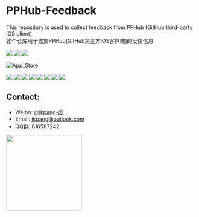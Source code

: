 # PPHub-Feedback
This repository is used to collect feedback from PPHub (GitHub third-party iOS client)   
这个仓库用于收集PPHub(GitHub第三方iOS客户端)的反馈信息

![](https://img.shields.io/itunes/v/1314212521.svg) ![](https://img.shields.io/badge/platform-iOS9+-orange.svg) [![](https://img.shields.io/badge/weibo-jkpang--%E5%BA%9E-red.svg)](http://weibo.com/jkpang)

[![App_Store](https://github.com/jkpang/PPHub-Feedback/blob/master/Resource/Download_on_the_App_Store_135x40.svg)](https://itunes.apple.com/cn/app/PPHub%20For%20GitHub/id1314212521?mt=8)

[![](https://github.com/jkpang/PPHub-Feedback/blob/master/Resource/iPhone_s1.png)](https://github.com/jkpang/PPHub-Feedback/blob/master/Resource/iPhone_b1.png)
[![](https://github.com/jkpang/PPHub-Feedback/blob/master/Resource/iPhone_s2.png)](https://github.com/jkpang/PPHub-Feedback/blob/master/Resource/iPhone_b2.png)
[![](https://github.com/jkpang/PPHub-Feedback/blob/master/Resource/iPhone_s3.png)](https://github.com/jkpang/PPHub-Feedback/blob/master/Resource/iPhone_b3.png)
[![](https://github.com/jkpang/PPHub-Feedback/blob/master/Resource/iPhone_s4.png)](https://github.com/jkpang/PPHub-Feedback/blob/master/Resource/iPhone_b4.png)
[![](https://github.com/jkpang/PPHub-Feedback/blob/master/Resource/iPhone_s5.png)](https://github.com/jkpang/PPHub-Feedback/blob/master/Resource/iPhone_b5.png)
[![](https://github.com/jkpang/PPHub-Feedback/blob/master/Resource/iPhone_s6.png)](https://github.com/jkpang/PPHub-Feedback/blob/master/Resource/iPhone_b6.png)
[![](https://github.com/jkpang/PPHub-Feedback/blob/master/Resource/iPhone_s7.png)](https://github.com/jkpang/PPHub-Feedback/blob/master/Resource/iPhone_b7.png)
[![](https://github.com/jkpang/PPHub-Feedback/blob/master/Resource/iPhone_s8.png)](https://github.com/jkpang/PPHub-Feedback/blob/master/Resource/iPhone_b8.png)

## Contact:
* Weibo: [@jkpang-庞](http://weibo.com/jkpang)
* Email: jkpang@outlook.com
* QQ群:   616587242

<img src="https://github.com/jkpang/PPHub-Feedback/blob/master/Resource/PPHub_qq_group.jpg" width = "200" align=left />


